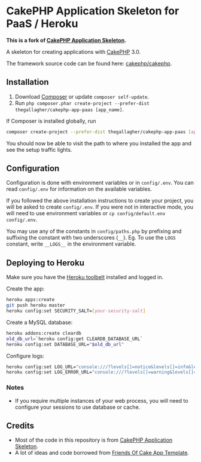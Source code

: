 # CakePHP Application Skeleton for PaaS / Heroku

__This is a fork of [CakePHP Application Skeleton](https://github.com/cakephp/app).__

A skeleton for creating applications with [CakePHP](http://cakephp.org) 3.0.

The framework source code can be found here: [cakephp/cakephp](https://github.com/cakephp/cakephp).

## Installation

1. Download [Composer](http://getcomposer.org/doc/00-intro.md) or update `composer self-update`.
2. Run `php composer.phar create-project --prefer-dist thegallagher/cakephp-app-paas [app_name]`.

If Composer is installed globally, run
```bash
composer create-project --prefer-dist thegallagher/cakephp-app-paas [app_name]
```

You should now be able to visit the path to where you installed the app and see
the setup traffic lights.

## Configuration

Configuration is done with environment variables or in `config/.env`.
You can read `config/.env` for information on the available variables.

If you followed the above installation instructions to create your project, you will be asked to create `config/.env`.
If you were not in interactive mode, you will need to use environment variables or `cp config/default.env config/.env`.


You may use any of the constants in `config/paths.php` by
prefixing and suffixing the constant with two underscores (`__`).
Eg. To use the `LOGS` constant, write `__LOGS__` in the environment variable.

## Deploying to Heroku

Make sure you have the [Heroku toolbelt](https://toolbelt.heroku.com/) installed and logged in.

Create the app:
```bash
heroku apps:create
git push heroku master
heroku config:set SECURITY_SALT=[your-security-salt]
```

Create a MySQL database:
```bash
heroku addons:create cleardb
old_db_url=`heroku config:get CLEARDB_DATABASE_URL`
heroku config:set DATABASE_URL="$old_db_url"
```

Configure logs:
```bash
heroku config:set LOG_URL="console:///?levels[]=notice&levels[]=info&levels[]=debug"
heroku config:set LOG_ERROR_URL="console:///?levels[]=warning&levels[]=error&levels[]=critical&levels[]=alert&levels[]=emergency"
```

### Notes

- If you require multiple instances of your web process, you will need to
  configure your sessions to use database or cache.

## Credits

- Most of the code in this repository is from [CakePHP Application Skeleton](https://github.com/cakephp/app).
- A lot of ideas and code borrowed from [Friends Of Cake App Template](https://github.com/FriendsOfCake/app-template).